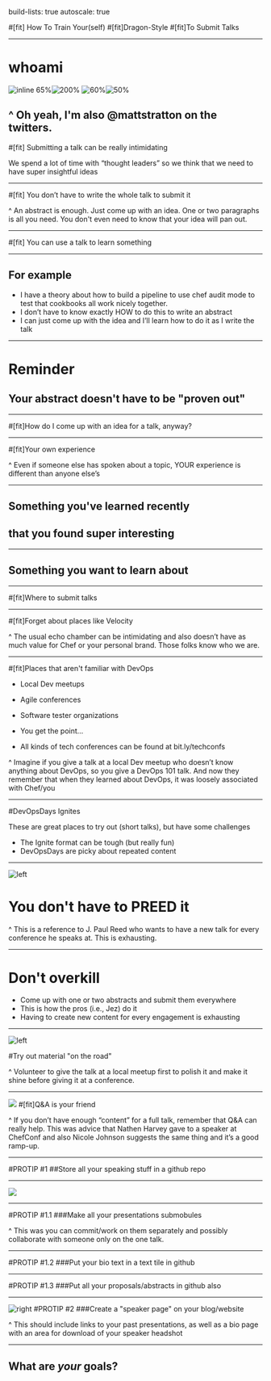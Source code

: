 build-lists: true
autoscale: true

#[fit] How To Train Your(self)
#[fit]Dragon-Style
#[fit]To Submit Talks

---

# whoami

![inline 65%](images/chef.png)![200%](images/ado.png)
![60%](images/dodchi.png)![50%](images/licenseplate.jpg)

^ Oh yeah, I'm also @mattstratton on the twitters.
---

#[fit] Submitting a talk can be really intimidating

We spend a lot of time with “thought leaders” so we think that we need to have super insightful ideas

---

#[fit] You don’t have to write the whole talk to submit it

^ An abstract is enough. Just come up with an idea. One or two paragraphs is all you need. You don't even need to know that your idea will pan out.

---

#[fit] You can use a talk to learn something

---

## For example
- I have a theory about how to build a pipeline to use chef audit mode to test that cookbooks all work nicely together.
- I don’t have to know exactly HOW to do this to write an abstract
- I can just come up with the idea and I’ll learn how to do it as I write the talk

---
# Reminder
## Your abstract doesn't have to be "proven out"

---
#[fit]How do I come up with an idea for a talk, anyway?

---
#[fit]Your own experience

^ Even if someone else has spoken about a topic, YOUR experience is different than anyone else’s

---
## Something you've learned recently
## that you found super interesting

---
## Something you want to learn about

---
#[fit]Where to submit talks

---
#[fit]Forget about places like Velocity

^ The usual echo chamber can be intimidating and also doesn’t have as much value for Chef or your personal brand. Those folks know who we are.

---
#[fit]Places that aren't familiar with DevOps

- Local Dev meetups

- Agile conferences

- Software tester organizations

- You get the point...

- All kinds of tech conferences can be found at bit.ly/techconfs

^  Imagine if you give a talk at a local Dev meetup who doesn’t know anything about DevOps, so you give a DevOps 101 talk. And now they remember that when they learned about DevOps, it was loosely associated with Chef/you

---

#DevOpsDays Ignites

These are great places to try out (short talks), but have some challenges

- The Ignite format can be tough (but really fun)
- DevOpsDays are picky about repeated content

---

![left](images/paul.jpg)

# You don't have to PREED it

^ This is a reference to J. Paul Reed who wants to have a new talk for every conference he speaks at. This is exhausting.

---

# Don't overkill

- Come up with one or two abstracts and submit them everywhere
- This is how the pros (i.e., Jez) do it
- Having to create new content for every engagement is exhausting

---

![left](images/seinfeld.jpg)

#Try out material "on the road"

^ Volunteer to give the talk at a local meetup first to polish it and make it shine before giving it at a conference.

---
![](images/audience.jpg)
#[fit]Q&A is your friend

^ If you don’t have enough “content” for a full talk, remember that Q&A can really help. This was advice that Nathen Harvey gave to a speaker at ChefConf and also Nicole Johnson suggests the same thing and it’s a good ramp-up.

---
#PROTIP #1
##Store all your speaking stuff in a github repo

___
![](images/github.png)

---
#PROTIP #1.1
###Make all your presentations submobules

^ This was you can commit/work on them separately and possibly collaborate with someone only on the one talk.

---
#PROTIP #1.2
###Put your bio text in a text tile in github

---
#PROTIP #1.3
###Put all your proposals/abstracts in github also

---
![right](images/bridget.png)
#PROTIP #2
###Create a "speaker page" on your blog/website

^ This should include links to your past presentations, as well as a bio page with an area for download of your speaker headshot

---

## What are *your* goals?
